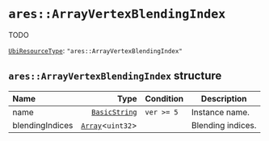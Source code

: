 # `ares::ArrayVertexBlendingIndex`

TODO

[`UbiResourceType`](./index.md#ubiresourcetype-string): `"ares::ArrayVertexBlendingIndex"`

## `ares::ArrayVertexBlendingIndex` structure

| Name | Type | Condition | Description |
| :-- | --: | :-- | --- |
| name | [`BasicString`](../base.md#basicstring-structure) | `ver >= 5` | Instance name. |
| blendingIndices | [`Array`](../base.md#arrayt-structure)<`uint32`> |  | Blending indices. |
